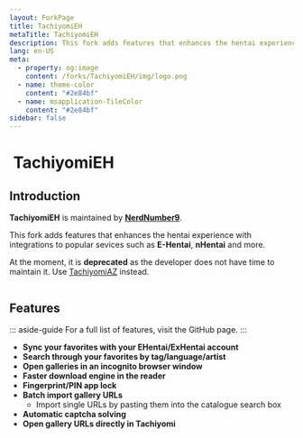 ```yaml
---
layout: ForkPage
title: TachiyomiEH
metaTitle: TachiyomiEH
description: This fork adds features that enhances the hentai experience with integrations to popular sevices such as E-Hentai, nHentai and more.
lang: en-US
meta:
  - property: og:image
    content: /forks/TachiyomiEH/img/logo.png
  - name: theme-color
    content: "#2e84bf"
  - name: msapplication-TileColor
    content: "#2e84bf"
sidebar: false
---
```


# <img class="headerLogo" :src="$withBase('/forks/TachiyomiEH/img/logo.png')"> TachiyomiEH <Badge text="Deprecated" type="error" vertical="middle" />

<ForkButtons forkName="TachiyomiEH" downloadForkLink="https://api.github.com/repos/NerdNumber9/TachiyomiEH/releases/latest" githubForkLink="window.open('https://github.com/NerdNumber9/TachiyomiEH')"/>

## Introduction
**TachiyomiEH** is maintained by **[NerdNumber9](https://github.com/NerdNumber9)**.

This fork adds features that enhances the hentai experience with integrations to popular sevices such as **E-Hentai**, **nHentai** and more.

At the moment, it is **deprecated** as the developer does not have time to maintain it. Use [TachiyomiAZ](/forks/TachiyomiAZ) instead.

<img :src="$withBase('/forks/TachiyomiEH/img/banner.png')"/>

## Features
::: aside-guide
For a full list of features, visit the GitHub page.
:::

- **Sync your favorites with your EHentai/ExHentai account**
- **Search through your favorites by tag/language/artist**
- **Open galleries in an incognito browser window**
- **Faster download engine in the reader**
- **Fingerprint/PIN app lock**
- **Batch import gallery URLs**
  - Import single URLs by pasting them into the catalogue search box
- **Automatic captcha solving**
- **Open gallery URLs directly in Tachiyomi**
